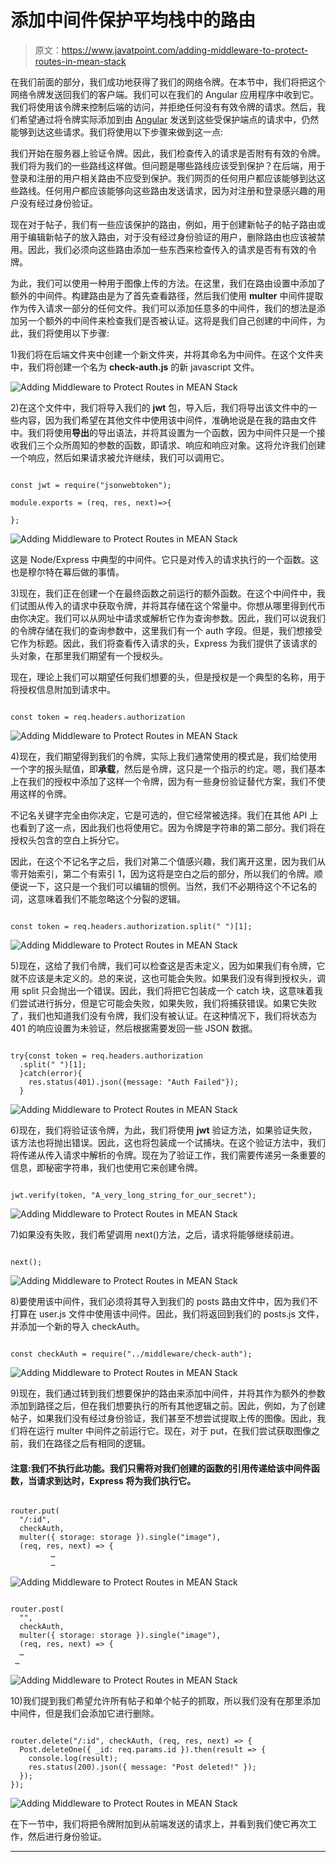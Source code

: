 # 添加中间件保护平均栈中的路由

> 原文：<https://www.javatpoint.com/adding-middleware-to-protect-routes-in-mean-stack>

在我们前面的部分，我们成功地获得了我们的网络令牌。在本节中，我们将把这个网络令牌发送回我们的客户端。我们可以在我们的 Angular 应用程序中收到它。我们将使用该令牌来控制后端的访问，并拒绝任何没有有效令牌的请求。然后，我们希望通过将令牌实际添加到由 [Angular](https://www.javatpoint.com/angularjs-tutorial) 发送到这些受保护端点的请求中，仍然能够到达这些请求。我们将使用以下步骤来做到这一点:

我们开始在服务器上验证令牌。因此，我们检查传入的请求是否附有有效的令牌。我们将为我们的一些路线这样做。但问题是哪些路线应该受到保护？在后端，用于登录和注册的用户相关路由不应受到保护。我们网页的任何用户都应该能够到达这些路线。任何用户都应该能够向这些路由发送请求，因为对注册和登录感兴趣的用户没有经过身份验证。

现在对于帖子，我们有一些应该保护的路由，例如，用于创建新帖子的帖子路由或用于编辑新帖子的放入路由，对于没有经过身份验证的用户，删除路由也应该被禁用。因此，我们必须向这些路由添加一些东西来检查传入的请求是否有有效的令牌。

为此，我们可以使用一种用于图像上传的方法。在这里，我们在路由设置中添加了额外的中间件。构建路由是为了首先查看路径，然后我们使用 **multer** 中间件提取作为传入请求一部分的任何文件。我们可以添加任意多的中间件，我们的想法是添加另一个额外的中间件来检查我们是否被认证。这将是我们自己创建的中间件，为此，我们将使用以下步骤:

1)我们将在后端文件夹中创建一个新文件夹，并将其命名为中间件。在这个文件夹中，我们将创建一个名为 **check-auth.js** 的新 javascript 文件。

![Adding Middleware to Protect Routes in MEAN Stack](img/55a7a9c82bc3feb43a20c6dd90e3821e.png)

2)在这个文件中，我们将导入我们的 **jwt** 包，导入后，我们将导出该文件中的一些内容，因为我们希望在其他文件中使用该中间件，准确地说是在我的路由文件中。我们将使用**导出**的导出语法，并将其设置为一个函数，因为中间件只是一个接收我们三个众所周知的参数的函数，即请求、响应和响应对象。这将允许我们创建一个响应，然后如果请求被允许继续，我们可以调用它。

```

const jwt = require("jsonwebtoken");

module.exports = (req, res, next)=>{

};

```

![Adding Middleware to Protect Routes in MEAN Stack](img/bdf0f10fffcf838a6fa88964b9a6e5bc.png)

这是 Node/Express 中典型的中间件。它只是对传入的请求执行的一个函数。这也是穆尔特在幕后做的事情。

3)现在，我们正在创建一个在最终函数之前运行的额外函数。在这个中间件中，我们试图从传入的请求中获取令牌，并将其存储在这个常量中。你想从哪里得到代币由你决定。我们可以从网址中请求或解析它作为查询参数。因此，我们可以说我们的令牌存储在我们的查询参数中，这里我们有一个 auth 字段。但是，我们想接受它作为标题。因此，我们将查看传入请求的头，Express 为我们提供了该请求的头对象，在那里我们期望有一个授权头。

现在，理论上我们可以期望任何我们想要的头，但是授权是一个典型的名称，用于将授权信息附加到请求中。

```

const token = req.headers.authorization

```

![Adding Middleware to Protect Routes in MEAN Stack](img/898aae02536d280a49e3b4aafb872598.png)

4)现在，我们期望得到我们的令牌，实际上我们通常使用的模式是，我们给使用一个字的报头赋值，即**承载**，然后是令牌，这只是一个指示的约定。嗯，我们基本上在我们的授权中添加了这样一个令牌，因为有一些身份验证替代方案，我们不使用这样的令牌。

不记名关键字完全由你决定，它是可选的，但它经常被选择。我们在其他 API 上也看到了这一点，因此我们也将使用它。因为令牌是字符串的第二部分。我们将在授权头包含的空白上拆分它。

因此，在这个不记名字之后，我们对第二个值感兴趣，我们离开这里，因为我们从零开始索引，第二个有索引 1，因为这将是空白之后的部分，所以我们的令牌。顺便说一下，这只是一个我们可以编辑的惯例。当然，我们不必期待这个不记名的词，这意味着我们不能忽略这个分裂的逻辑。

```

const token = req.headers.authorization.split(" ")[1];

```

![Adding Middleware to Protect Routes in MEAN Stack](img/bab56bee944e0bec4670299d2777ad73.png)

5)现在，这给了我们令牌，我们可以检查这是否未定义，因为如果我们有令牌，它就不应该是未定义的。总的来说，这也可能会失败。如果我们没有得到授权头，调用 split 只会抛出一个错误。因此，我们将把它包装成一个 catch 块，这意味着我们尝试进行拆分，但是它可能会失败，如果失败，我们将捕获错误。如果它失败了，我们也知道我们没有令牌，我们没有被认证。在这种情况下，我们将状态为 401 的响应设置为未验证，然后根据需要发回一些 JSON 数据。

```

try{const token = req.headers.authorization
  .split(" ")[1];
  }catch(error){
    res.status(401).json({message: "Auth Failed"});
  }

```

![Adding Middleware to Protect Routes in MEAN Stack](img/0d4f6cc2724911339966d2284b56bfb9.png)

6)现在，我们将验证该令牌，为此，我们将使用 **jwt** 验证方法，如果验证失败，该方法也将抛出错误。因此，这也将包装成一个试捕块。在这个验证方法中，我们将传递从传入请求中解析的令牌。现在为了验证工作，我们需要传递另一条重要的信息，即秘密字符串，我们也使用它来创建令牌。

```

jwt.verify(token, "A_very_long_string_for_our_secret");

```

![Adding Middleware to Protect Routes in MEAN Stack](img/035a3d38723134676a4719627da24a24.png)

7)如果没有失败，我们希望调用 next()方法，之后，请求将能够继续前进。

```

next();

```

![Adding Middleware to Protect Routes in MEAN Stack](img/dac84c75a2c8e4da1b2d441a0c23cf2a.png)

8)要使用该中间件，我们必须将其导入到我们的 posts 路由文件中，因为我们不打算在 user.js 文件中使用该中间件。因此，我们将返回到我们的 posts.js 文件，并添加一个新的导入 checkAuth。

```

const checkAuth = require("../middleware/check-auth");

```

![Adding Middleware to Protect Routes in MEAN Stack](img/a894ed4223d8f2935125c944dbe04e1b.png)

9)现在，我们通过转到我们想要保护的路由来添加中间件，并将其作为额外的参数添加到路径之后，但在我们想要执行的所有其他逻辑之前。因此，例如，为了创建帖子，如果我们没有经过身份验证，我们甚至不想尝试提取上传的图像。因此，我们将在运行 multer 中间件之前运行它。现在，对于 put，在我们尝试获取图像之前，我们在路径之后有相同的逻辑。

#### 注意:我们不执行此功能。我们只需将对我们创建的函数的引用传递给该中间件函数，当请求到达时，Express 将为我们执行它。

```

router.put(
  "/:id",
  checkAuth,
  multer({ storage: storage }).single("image"),
  (req, res, next) => {
         …
         …

```

![Adding Middleware to Protect Routes in MEAN Stack](img/5858eea88e38e3a1d8b60fa67930e305.png)

```

router.post(
  "",
  checkAuth,
  multer({ storage: storage }).single("image"),
  (req, res, next) => {
  …
 …

```

![Adding Middleware to Protect Routes in MEAN Stack](img/cd7a772197201cab190821ce00eb43ab.png)

10)我们提到我们希望允许所有帖子和单个帖子的抓取，所以我们没有在那里添加中间件，但是我们会添加它进行删除。

```

router.delete("/:id", checkAuth, (req, res, next) => {
  Post.deleteOne({ _id: req.params.id }).then(result => {
    console.log(result);
    res.status(200).json({ message: "Post deleted!" });
  });
});

```

![Adding Middleware to Protect Routes in MEAN Stack](img/1bdd51ed9b2e6444a3548554fd3cf420.png)

在下一节中，我们将把令牌附加到从前端发送的请求上，并看到我们使它再次工作，然后进行身份验证。

* * *